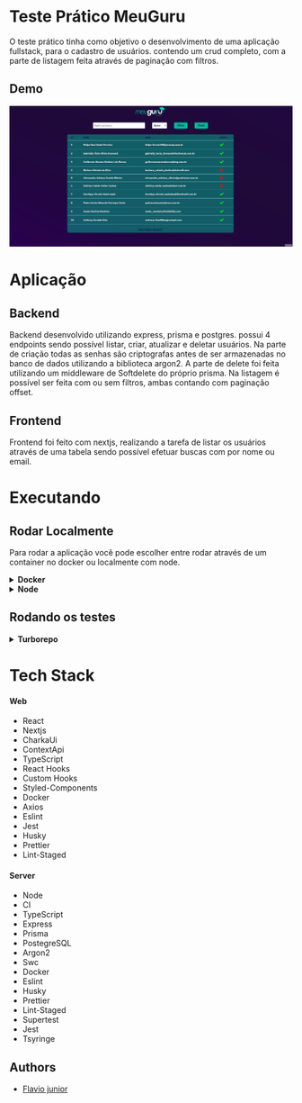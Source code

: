 # Teste Prático MeuGuru

O teste prático tinha como objetivo o desenvolvimento de uma aplicação fullstack, para o cadastro de usuários. contendo um crud completo, com a parte de listagem feita através de paginação com filtros.

## Demo

![](./MeuGuru.gif)

# Aplicação



## Backend

Backend desenvolvido utilizando express, prisma e postgres. possui 4 endpoints sendo possível listar, criar, atualizar e deletar usuários.
Na parte de criação todas as senhas são criptografas antes de ser armazenadas no banco de dados utilizando a biblioteca argon2.
A parte de delete foi feita utilizando um middleware de Softdelete do próprio prisma.
Na listagem é possível ser feita com ou sem filtros, ambas contando com paginação offset.

## Frontend

Frontend foi feito com nextjs, realizando a tarefa de listar os usuários através de uma tabela sendo possível efetuar buscas com por nome ou email.

# Executando

## Rodar Localmente

Para rodar a aplicação você pode escolher entre rodar através de um container no docker ou localmente com node.

<details>
<summary><b>Docker</b></summary>

## Pré-Requisitos

Para rodar a aplicação é necessário ter instalado corretamente o [Docker](https://docs.docker.com/get-docker/) e o [Docker-Compose](https://docs.docker.com/compose/install/).

## Rodando no Docker

Clone o projeto

```bash
  git clone git@github.com:fpdsjr/teste-pratico-meu-guru.git
```

Navegue até o diretório do projeto

```bash
  cd teste-pratico-meu-guru
```

Rode a aplicação no docker

```bash
  docker-compose up -d --build
```

Apos conclusão da montagem do container a aplicação vai estar disponível nos endereços abaixo:

```bash
  Frontend: http://localhost:3000
  Backend: http://localhost:4000
```

</details>

<details>

<summary><b>Node</b></summary>

## Pré-Requisitos

Para rodar a aplicação é necessário ter instalado o [Node](https://nodejs.org/en/) e um banco de dados funcionando [PostgreSQL](https://www.postgresql.org/)

## Rodando no Node

O Projeto conta com um repositório monorepo utilizando yarn workspaces, e turborepo, para ligar o projeto só precisamos fazer o build e depois o start. veja abaixo:

Clone o projeto

```bash
  git clone git@github.com:fpdsjr/teste-pratico-meu-guru.git
```

Navegue até o diretório do projeto

```bash
  cd teste-pratico-meu-guru
```

Instando as dependências

```bash
  npm install
```

Precisamos dar o build no turborepo. fazendo isso o build é aplicado tanto pro backend como pro frontend

```bash
  yarn build
```

Agora para rodar o projeto no modo de produção já integrado e funcionando.

```bash
  yarn start
```

## Pronto agora o projeto já está rodando.

```bash
  Frontend: http://localhost:3000
  Backend: http://localhost:4000
```


</details>

## Rodando os testes

<details>
<summary><b>Turborepo</b></summary>


Para rodar os testes no turborepo só precisamos de um banco de dados de teste para os teste de integração, seguindo os passos abaixo com docker fica muito simples.

Entre no diretório raiiz

```bash
  cd teste-pratico-meu-guru
```

Entre na pasta apps

```bash
  cd apps
```

Entre na pasta server

```bash
  cd server
```

Aqui ligaremos o banco de dados de testes.

```bash
  docker-compose -up
```

Pronto agora só voltar para a raiz do projeto e rodar os testes com um yarn test e tanto os testes de backend e frontend serão executados.


```bash
  yarn test
```


</details>


# Tech Stack

#### Web

- React
- Nextjs
- CharkaUi
- ContextApi
- TypeScript
- React Hooks
- Custom Hooks
- Styled-Components
- Docker
- Axios
- Eslint
- Jest
- Husky
- Prettier
- Lint-Staged

#### Server

- Node
- CI
- TypeScript
- Express
- Prisma
- PostegreSQL
- Argon2
- Swc
- Docker
- Eslint
- Husky
- Prettier
- Lint-Staged
- Supertest
- Jest
- Tsyringe

## Authors

- [Flavio junior](https://github.com/fpdsjr)



